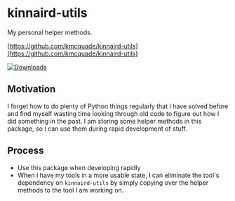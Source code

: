 # kinnaird-utils

My personal helper methods.

[https://github.com/kmcquade/kinnaird-utils](https://github.com/kmcquade/kinnaird-utils)

[![Downloads](https://pepy.tech/badge/kinnaird-utils)](https://pepy.tech/project/kinnaird-utils)

## Motivation

I forget how to do plenty of Python things regularly that I have solved before and find myself wasting time looking through old code to figure out how I did something in the past. I am storing some helper methods in this package, so I can use them during rapid development of stuff.


## Process

* Use this package when developing rapidly
* When I have my tools in a more usable state, I can eliminate the tool's dependency on `kinnaird-utils` by simply copying over the helper methods to the tool I am working on.

